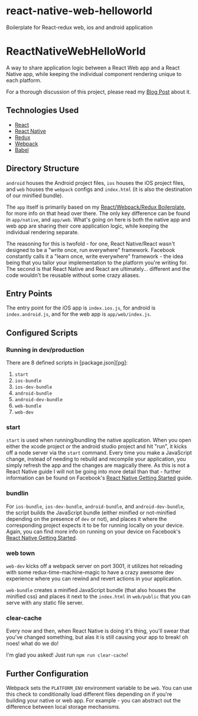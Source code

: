 # react-native-web-helloworld
Boilerplate for React-redux web, ios and android application

# ReactNativeWebHelloWorld
A way to share application logic between a React Web app and a React Native app,
while keeping the individual component rendering unique to each platform.

For a thorough discussion of this project, please read my [Blog Post][bg] about
it.

## Technologies Used

  - [React](https://facebook.github.io/react/)
  - [React Native](https://facebook.github.io/react-native/)
  - [Redux](http://redux.js.org/)
  - [Webpack](https://webpack.github.io/)
  - [Babel](https://babeljs.io/)

## Directory Structure

`android` houses the Android project files, `ios` houses the iOS project files,
and `web` houses the `webpack` configs and `index.html` (it is also the
destination of our minified bundle).

The `app` itself is primarily based on my [React/Webpack/Redux Boilerplate][bp],
for more info on that head over there. The only key difference can be found in
`app/native`, and `app/web`. What's going on here is both the native app and
web app are sharing their core application logic, while keeping the individual
rendering separate.

The reasoning for this is twofold - for one, React Native/React wasn't designed
to be a "write once, run everywhere" framework. Facebook constantly calls it a
"learn once, write everywhere" framework - the idea being that you tailor your
implementation to the platform you're writing for. The second is that React
Native and React are ultimately... different and the code wouldn't be reusable
without some crazy aliases.

## Entry Points

The entry point for the iOS app is `index.ios.js`, for android is
`index.android.js`, and for the web app is `app/web/index.js`.

## Configured Scripts

### Running in dev/production

There are 8 defined scripts in [package.json][pg]:

  1. `start`
  1. `ios-bundle`
  1. `ios-dev-bundle`
  1. `android-bundle`
  1. `android-dev-bundle`
  1. `web-bundle`
  1. `web-dev`

### start

`start` is used when running/bundling the native application. When you open
either the xcode project or the android studio project and hit "run", it
kicks off a node server via the `start` command. Every time you make a
JavaScript change, instead of needing to rebuild and recompile your application,
you simply refresh the app and the changes are magically there. As this is not
a React Native guide I will not be going into more detail than that - further
information can be found on Facebook's [React Native Getting Started][gs] guide.

### bundlin

For `ios-bundle`, `ios-dev-bundle`, `android-bundle`, and `android-dev-bundle`,
the script builds the JavaScript bundle (either minified or not-minified
depending on the presence of `dev` or not), and places it where the
corresponding project expects it to be for running locally on your device.
Again, you can find more info on running on your device on Facebook's
[React Native Getting Started][gs].

### web town

`web-dev` kicks off a webpack server on port 3001, it utilizes hot reloading
with some redux-time-machine-magic to have a crazy awesome dev experience where
you can rewind and revert actions in your application.

`web-bundle` creates a minified JavaScript bundle (that also houses the minified
css) and places it next to the `index.html` in `web/public` that you can serve
with any static file server.

### clear-cache

Every now and then, when React Native is doing it's thing, you'll swear that
you've changed something, but alas it is still causing your app to break! oh
noes! what do we do!

I'm glad you asked! Just run `npm run clear-cache`!

## Further Configuration

Webpack sets the `PLATFORM_ENV` environment variable to be `web`. You can use
this check to conditionally load different files depending on if you're building
your native or web app. For example - you can abstract out the difference
between local storage mechanisms.

[gs]: https://facebook.github.io/react-native/docs/getting-started.html
[bp]: https://github.com/kauffecup/react-redux-webpack-boilerplate
[bg]: http://jkaufman.io/react-web-native-codesharing/


